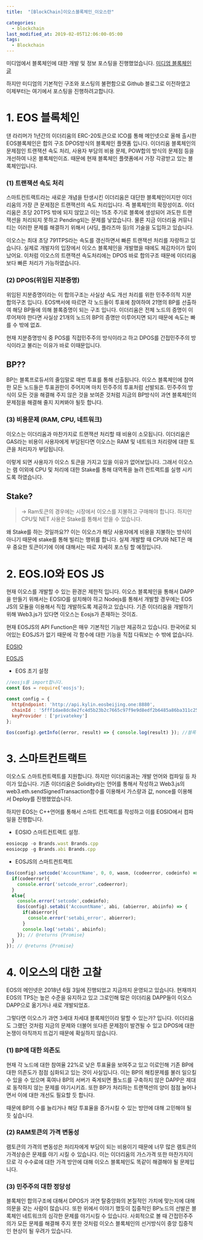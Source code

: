 ```yaml
---
title:  "[BlockChain]이오스블록체인_이오스란"

categories:
  - blockchain
last_modified_at: 2019-02-05T12:06:00-05:00
tags:
  - Blockchain
---
```


미디엄에서 블록체인에 대한 개발 및 정보 포스팅을 진행했었습니다. [미디엄 블록체인 글](https://medium.com/@drhot552)

하지만 미디엄의 기본적인 구조와 포스팅의 불편함으로 Github 블로그로 이전하였고 이제부터는 여기에서 포스팅을 진행하려고합니다.

# 1. EOS 블록체인
댄 라리머가 1년간의 이더리움의 ERC-20토큰으로 ICO를 통해 메인넷으로 올해 출시한 EOS블록체인은 합의 구조 DPOS방식의 블록체인 플랫폼 입니다. 이더리움 블록체인의 문제점인 트랜잭션 속도 처리, 사용자 부담의 비용 문제, POW합의 방식의 문제점 등을 개선하여 나온 블록체인이죠. 때문에 현재 블록체인 플랫폼에서 가장 각광받고 있는 블록체인입니다.


### (1) 트랜잭션 속도 처리

스마트컨트랙트라는 새로운 개념을 탄생시킨 이더리움은 대단한 블록체인이지만 이더리움의 가장 큰 문제점은 트랜잭션의 속도 처리입니다. 즉 블록체인의 확장성이죠. 이더리움은 초당 20TPS 밖에 되지 않았고 이는 15초 주기로 블록에 생성되어 과도한 트랜잭션을 처리되지 못하고 Pending되는 문제를 낳았습니다. 물론 지금 이더리움 커뮤니티는 이러한 문제를 해결하기 위해서 (샤딩, 플라즈마 등)의 기술을 도입하고 있습니다.

이오스는 최대 초당 791TPS라는 속도를 갱신하면서 빠른 트랜잭션 처리를 자랑하고 있습니다. 실제로 개발자의 입장에서 이오스 블록체인을 개발했을 때에도 체감차이가 많이났어요. 이처럼 이오스의 트랜잭션 속도처리에는 DPOS 바로 합의구조 때문에 이더리움보다 빠른 처리가 가능하였습니다.

### (2) DPOS(위임된 지분증명)

위임된 지분증명이라는 이 합의구조는 사실상 속도 개선 처리를 위한 민주주의적 지분 합의구조 입니다. EOS백서에 따르면 각 노드들이 투표에 참여하여 21명의 BP를 선출하여 해당 BP들에 의해 블록증명이 되는 구조 입니다. 이더리움은 전체 노드의 증명이 이루어져야 한다면 사실상 21개의 노드의 BP의 증명만 이루어지면 되기 때문에 속도는 빠를 수 밖에 없죠.

현재 지분증명방식 중 POS를 직접민주주의 방식이라고 하고 DPOS를 간접민주주의 방식이라고 불리는 이유가 바로 이때문입니다.

## BP??

BP는 블록프로듀서의 줄임말로 매번 투표를 통해 선출됩니다. 이오스 블록체인에 참여한 모든 노드들은 투표권한이 주어지며 마치 민주주의 투표처럼 선발되죠. 민주주의 방식이 모든 것을 해결해 주지 않은 것을 보여준 것처럼 지금의 BP방식이 과연 블록체인의 문제점을 해결해 줄지 지켜봐야 될듯 합니다.

### (3) 비용문제 (RAM, CPU, 네트워크)

이오스는 이더리움과 마찬가지로 트랜잭션 처리할 때 비용이 소모됩니다. 이더리움은 GAS라는 비용이 사용자에게 부담된다면 이오스는 RAM 및 네트워크 처리량에 대한 토큰을 처리자가 부담됩니다.

이렇게 되면 사용자가 이오스 토큰을 가지고 있을 이유가 없어보입니다. 그래서 이오스는 램 이외에 CPU 및 처리에 대한 Stake를 통해 대역폭을 늘려 컨트랙트를 실행 시키도록 하였습니다.

## Stake?

> -> Ram토큰의 경우에는 시장에서 이오스를 지불하고 구매해야 합니다. 하지만 CPU및 NET 사용은 Stake를 통해서 얻을 수 있습니다.

왜 Stake를 하는 것일까요?? 이는 이오스가 해당 사용자에게 비용을 지불하는 방식이 아니기 때문에 stake를 통해 빌리는 행위를 합니다. 실제 개발할 때 CPU와 NET은 매우 중요한 토큰이기에 이에 대해서는 따로 자세히 포스팅 할 예정입니다.

# 2. EOS.IO와 EOS JS
현재 이오스를 개발할 수 있는 환경은 제한적 입니다. 이오스 블록체인을 통해서 DAPP을 만들기 위해서는 EOSIO를 설치해야 하고 Nodejs를 통해서 개발할 경우에는 EOS JS의 모듈을 이용해서 직접 개발하도록 제공하고 있습니다. 기존 이더리움을 개발하기 위해 Web3.js가 있다면 이오스는 Eosjs가 존재하는 것이죠.

현재 EOSJS의 API Function은 매우 기본적인 기능만 제공하고 있습니다. 한국어로 되어있는 EOSJS가 없기 때문에 각 함수에 대한 기능을 직접 다뤄보는 수 밖에 없습니다.

[EOSIO](https://github.com/EOSIO/eosjs)

[EOSJS](https://www.npmjs.com/package/eosjs)

* EOS 초기 설정

```js
//eosjs를 import합니다.
const Eos = require('eosjs');

const config = {
  httpEndpoint: 'http://api.kylin.eosbeijing.one:8880',
  chainId : '5fff1dae8dc8e2fc4d5b23b2c7665c97f9e9d8edf2b6485a86ba311c25639191',
  keyProvider : ['privatekey']
};

Eos(config).getInfo((error, result) => { console.log(result) }); //블록정보 가져오기
```

# 3. 스마트컨트랙트
이오스도 스마트컨트랙트를 지원합니다. 하지만 이더리움과는 개발 언어와 컴파일 등 차이가 있습니다. 기존 이더리움은 Solidity라는 언어를 통해서 작성하고 Web3.js의 web3.eth.sendSignedTransaction함수를 이용해서 가스량과 값, nonce를 이용해서 Deploy를 진행했었습니다.

하지만 EOS는 C++언어를 통해서 스마트 컨트랙트를 작성하고 이를 EOSIO에서 컴파일을 진행합니다.

* EOSIO 스마트컨트랙트 설정.

```js
eosiocpp -o Brands.wast Brands.cpp
eosiocpp -g Brands.abi Brands.cpp
```

* EOSJS의 스마트컨트랙트

```js
Eos(config).setcode('AccountName', 0, 0, wasm, (codeerror, codeinfo) => {
  if(codeerror){
    console.error('setcode_error',codeerror);
  }
  else{
    console.error('setcode',codeinfo);
    Eos(config).setabi('AccountName', abi, (abierror, abiinfo) => {
      if(abierror){
        console.error('setabi_error', abierror);
      }
      console.log('setabi', abiinfo);
    }); // @returns {Promise}
  }
}); // @returns {Promise}
```

# 4. 이오스의 대한 고찰
EOS의 메인넷은 2018년 6월 3일에 진행되었고 지금까지 운영되고 있습니다. 현재까지 EOS의 TPS는 높은 수준을 유지하고 있고 그로인해 많은 이더리움 DAPP들이 이오스 DAPP으로 옮기거나 새로 개발되었죠.

그렇다면 이오스가 과연 3세대 차세대 블록체인이라 말할 수 있는가? 입니다. 이더리움도 그랬던 것처럼 지금의 문제와 더불어 또다른 문제점이 발견될 수 있고 DPOS에 대한 논쟁이 아직까지 뜨겁기 때문에 확실하지 않습니다.

### (1) BP에 대한 의존도

현재 각 노드에 대한 참여율 22%로 낮은 투표율을 보여주고 있고 이로인해 기존 BP에 대한 의존도가 점점 심화되고 있는 것이 사실입니다. 이는 BP의 해킹문제를 불러 일으킬 수 있을 수 있으며 혹여나 BP의 서버가 죽게되면 풀노드를 구축하지 않은 DAPP은 제대로 동작하지 않는 문제를 야기시키죠. 또한 BP가 처리하는 트랜잭션의 양이 점점 늘어나면서 이에 대한 개선도 필요할 듯 합니다.

때문에 BP의 수를 늘리거나 해당 투표율을 증가시킬 수 있는 방안에 대해 고민해야 될 듯 싶습니다.

### (2) RAM토큰의 가격 변동성

램토큰의 가격의 변동성은 처리자에게 부담이 되는 비용이기 때문에 너무 많은 램토큰의 가격상승은 문제를 야기 시킬 수 있습니다. 이는 이더리움의 가스가격 또한 마찬가지이므로 각 수수료에 대한 가격 방안에 대해 이오스 블록체인도 똑같이 해결해야 될 문제입니다.

### (3) 민주주의 대한 정당성

블록체인 합의구조에 대해서 DPOS가 과연 탈중앙화의 본질적인 가치에 맞는지에 대해 의문을 갖는 사람이 많습니다. 또한 위에서 이야기 했듯이 집중적인 BP노드의 선발은 블록체인 네트워크의 심각한 문제를 야기시킬 수 있습니다. 사회적으로 볼 때 간접민주주의가 모든 문제를 해결해 주지 못한 것처럼 이오스 블록체인의 선거방식이 중앙 집중적인 현상이 될 우려가 있습니다.
